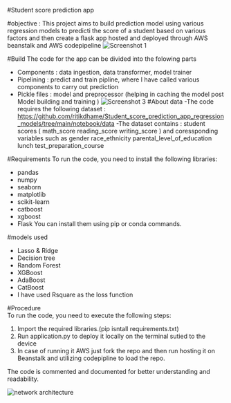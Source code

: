 #Student score prediction app 

#objective : 
This project aims to build prediction model using various regression models to predicti the score of a student based on various factors and then create a flask app hosted and deployed through AWS beanstalk and AWS codepipeline
![Screenshot 1](https://github.com/ritikdhame/Student_score_prediction_app_regression_models/assets/7029092/63586c63-d078-468f-80c6-77c4bbcca9c9)

#Build 
The code for the app can be divided into the folowing parts 
- Components : data ingestion, data transformer, model trainer 
- Pipelining : predict and train pipline, where I have called various components to carry out prediction
- Pickle files : model and preprocessor (helping in caching the model post Model building and training )
![Screenshot 3](https://github.com/ritikdhame/Student_score_prediction_app_regression_models/assets/7029092/619efb72-01be-4021-a480-545f8afb2bfc)
#About data 
-The code requires the following dataset : https://github.com/ritikdhame/Student_score_prediction_app_regression_models/tree/main/notebook/data
-The dataset contains : student scores (	math_score	reading_score	writing_score ) and coressponding variables such as gender	race_ethnicity	parental_level_of_education	lunch	test_preparation_course

#Requirements 
To run the code, you need to install the following libraries:
- pandas
- numpy
- seaborn
- matplotlib
- scikit-learn
- catboost
- xgboost
- Flask
You can install them using pip or conda commands.

#models used
- Lasso &  Ridge 
- Decision tree
- Random Forest
- XGBoost
- AdaBoost
- CatBoost
- I have used Rsquare as the loss function
  
#Procedure  
To run the code, you need to execute the following steps:
1. Import the required libraries.(pip isntall requirements.txt)
2. Run application.py to deploy it locally on the terminal sutied to the device 
3. In case of running it AWS just fork the repo and then run hosting it on Beanstalk and utilizing codepipline to load the repo.

The code is commented and documented for better understanding and readability.

![network architecture](https://github.com/ritikdhame/Student_score_prediction_app_regression_models/assets/7029092/2138cf79-2719-42bc-8757-8cb2898bdecf)
